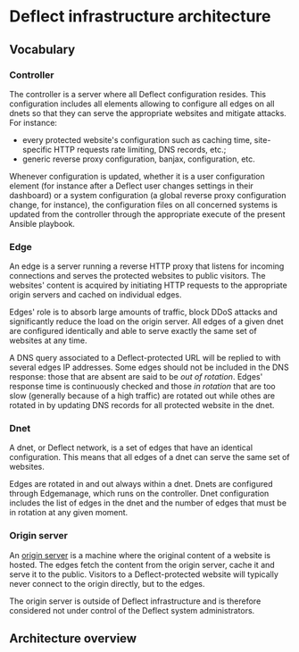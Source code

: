 # Deflect infrastructure architecture

## Vocabulary

### Controller

The controller is a server where all Deflect configuration resides. This
configuration includes all elements allowing to configure all edges on all dnets
so that they can serve the appropriate websites and mitigate attacks. For
instance:

- every protected website's configuration such as caching time, site-specific
  HTTP requests rate limiting, DNS records, etc.;
- generic reverse proxy configuration, banjax, configuration, etc.

Whenever configuration is updated, whether it is a user configuration element
(for instance after a Deflect user changes settings in their dashboard) or a
system configuration (a global reverse proxy configuration change, for
instance), the configuration files on all concerned systems is updated from the
controller through the appropriate execute of the present Ansible playbook.

### Edge

An edge is a server running a reverse HTTP proxy that listens for incoming
connections and serves the protected websites to public visitors. The websites'
content is acquired by initiating HTTP requests to the appropriate origin
servers and cached on individual edges.

Edges' role is to absorb large amounts of traffic, block DDoS attacks and
significantly reduce the load on the origin server. All edges of a given dnet
are configured identically and able to serve exactly the same set of websites at
any time.

A DNS query associated to a Deflect-protected URL will be replied to with
several edges IP addresses. Some edges should not be included in the DNS
response: those that are absent are said to be _out of rotation_. Edges'
response time is continuously checked and those _in rotation_ that are too slow
(generally because of a high traffic) are rotated out while othes are rotated
in by updating DNS records for all protected website in the dnet.

### Dnet

A dnet, or Deflect network, is a set of edges that have an identical
configuration. This means that all edges of a dnet can serve the same set of
websites.

Edges are rotated in and out always within a dnet. Dnets are configured through
Edgemanage, which runs on the controller. Dnet configuration includes the list
of edges in the dnet and the number of edges that must be in rotation at any
given moment.

### Origin server

An [origin server](https://tools.ietf.org/html/rfc7230#section-2.1) is a machine
where the original content of a website is hosted. The edges fetch the content
from the origin server, cache it and serve it to the public. Visitors to a
Deflect-protected website will typically never connect to the origin directly,
but to the edges.

The origin server is outside of Deflect infrastructure and is therefore
considered not under control of the Deflect system administrators.

## Architecture overview
